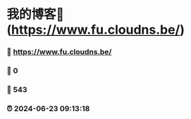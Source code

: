 # 我的博客:link: (https://www.fu.cloudns.be/)
### :page_facing_up: https://www.fu.cloudns.be/
### :speech_balloon: 0 
### :hibiscus: 543 
### :alarm_clock: 2024-06-23 09:13:18 

